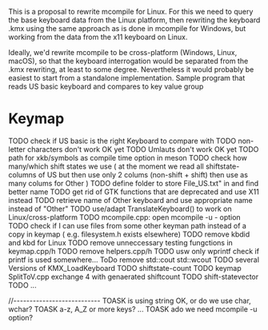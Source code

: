 
This is a proposal to rewrite  mcompile for Linux.  For this we need to  query the base keyboard data from the Linux platform, then rewriting the keyboard .kmx using the same approach as is done in mcompile for Windows, but working from the data from the x11 keyboard on Linux.

Ideally, we'd rewrite mcompile to be cross-platform (Windows, Linux, macOS), so that the keyboard interrogation would be separated from the .kmx rewriting, at least to some degree. Nevertheless it would probably be easiest to start from a standalone implementation. 
Sample program that reads US basic keyboard and compares to key value group

# Keymap

TODO check if US basic is the right Keyboard to compare with
TODO non-letter characters don't work OK yet
TODO Umlauts don't work OK yet
TODO path for xkb/symbols as compile time option in meson
TODO check how many/which shift states we use ( at the moment we read all shiftstate-columns of US but then use only 2 colums (non-shift + shift) then use as many colums for Other )
TODO define folder to store File_US.txt" in and find better name
TODO get rid of GTK functions that are deprecated and use X11 instead
TODO retrieve name of Other keyboard and use appropriate name instead of "Other"
TODO use/adapt TranslateKeyboard() to work on Linux/cross-platform
TODO mcompile.cpp: open mcompile -u - option
TODO check if I can use files from some other keyman path instead of a copy in keymap ( e.g. filesystem.h exists elsewhere)
TODO remove kbdid and kbd for Linux
TODO remove unneccessary testing fungctions in keymap.cpp/h
TODO remove helpers.cpp/h
TODO usw only wprintf check if printf is used somewhere...
ToDo remove std::cout std::wcout
TODO several Versions of KMX_LoadKeyboard
TODO shiftstate-count
TODO keymap SplitToV.cpp exchange 4 with genaerated shiftcount
TODO shift-statevector
TODO ...

//---------------------------
TOASK is using string OK, or do we use char, wchar?
TOASK a-z, A_Z or more keys? ...
TOASK ado we need mcompile -u  option?
